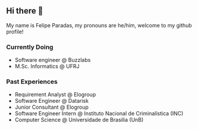## Hi there 👋

My name is Felipe Paradas, my pronouns are he/him, welcome to my github profile!

### Currently Doing

- Software engineer @ Buzzlabs 
- M.Sc. Informatics @ UFRJ

### Past Experiences

- Requirement Analyst @ Elogroup
- Software Engineer @ Datarisk
- Junior Consultant @ Elogroup
- Software Engineer Intern @ Instituto Nacional de Criminalística (INC)
- Computer Science @ Universidade de Brasilia (UnB)
<!--
**fparadas/fparadas** is a ✨ _special_ ✨ repository because its `README.md` (this file) appears on your GitHub profile.

Here are some ideas to get you started:

- 🔭 I’m currently working on ...
- 🌱 I’m currently learning ...
- 👯 I’m looking to collaborate on ...
- 🤔 I’m looking for help with ...
- 💬 Ask me about ...
- 📫 How to reach me: ...
- 😄 Pronouns: ...
- ⚡ Fun fact: ...
-->

